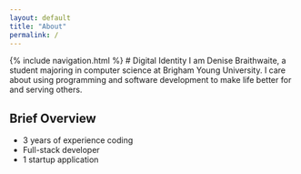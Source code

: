 ```yaml
---
layout: default
title: "About"
permalink: /
---
```

<link rel="stylesheet" href="{{ '/assets/css/custom.css' | relative_url }}">
{% include navigation.html %}
# Digital Identity
I am Denise Braithwaite, a student majoring in computer science at Brigham Young University. I care about using programming and software development to make life better for and serving others. 

## Brief Overview
- 3 years of experience coding
- Full-stack developer
- 1 startup application
